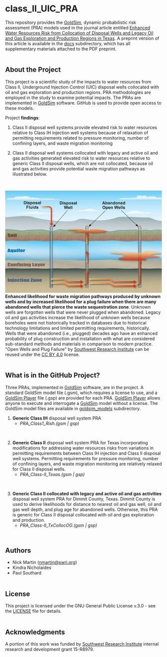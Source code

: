 # class_II_UIC_PRA

This repository provides the [GoldSim](https://www.goldsim.com/Web/Home/), dynamic probabilistic risk assessment (PRA) models used in the journal article entitled [Enhanced Water Resources Risk from Collocation of Disposal Wells and Legacy Oil and Gas Exploration and Production Regions in Texas](https://onlinelibrary.wiley.com/doi/10.1111/1752-1688.13048). A preprint version of this article is available in the [docs](https://github.com/nmartin198/class_II_UIC_PRA/tree/main/docs) subdirectory, which has all supplementary materials attached to the PDF preprint. 
<br>
<br>


## About the Project

This project is a scientific study of the impacts to water resources from Class II, Underground Injection Control (UIC) disposal wells collocated with oil and gas exploration and production regions. PRA methodologies are employed in the study to examine potential impacts. The PRAs are implemented in [GoldSim](https://www.goldsim.com/Web/Home/) software. GitHub is used to provide open access to these models.

Project **findings**:

1. Class II disposal well systems provide elevated risk to water resources relative to Class IH injection well systems because of relaxation of permitting requirements related to pressure monitoring, number of confining layers, and waste migration monitoring
2. Class II disposal well systems collocated with legacy and active oil and gas activities generated elevated risk to water resources relative to generic Class II disposal wells, which are not collocated, because oil and gas activities provide potential waste migration pathways as illustrated below.

   <br>

![Migration Pathways from Oil and Gas Activities](./images/MigrationPaths_OGAreas.png)  <br>
**Enhanced likelihood for waste migration pathways produced by unknown wells and by increased likelihood for a plug failure when there are many abandoned wells that pierce the waste sequestration zone**. Unknown wells are forgotten wells that were never plugged when abandoned. Legacy oil and gas activities increase the likelihood of unknown wells because boreholes were not historically tracked in databases due to historical technology limitations and limited permitting requirements, historically. Wells that were abandoned (i.e., plugged) decades ago have an enhanced probability of plug construction and installation with what are considered sub-standard methods and materials in comparison to modern practice. "Open Wells and Plug Failure" by [Southwest Research Institute](https://www.swri.org/industries/earth-science) can be reused under the [CC BY 4.0](https://creativecommons.org/licenses/by/4.0/legalcode) license.  <br>
  <br>


## What is in the GitHub Project?

Three PRAs, implemented in [GoldSim](https://www.goldsim.com/Web/Home/) software, are in the project. A standard GoldSim model file (.gsm), which requires a license to use, and a [GoldSim Player](https://www.goldsim.com/Web/Products/GoldSimPlayer/) file (.gsp) are provided for each PRA. [GoldSim Player](https://www.goldsim.com/Web/Products/GoldSimPlayer/) allows anyone to execute and interrogate a [GoldSim](https://www.goldsim.com/Web/Home/) model without a license. The GoldSim model files are available in [goldsim_models](https://github.com/nmartin198/class_II_UIC_PRA/tree/main/goldsim_models) subdirectory.  


1. **Generic Class IH** disposal well system PRA
    - *PRA_Class1_Rish.(gsm | gsp)*  <br>
<br>

2. **Generic Class II** disposal well system PRA for Texas incorporating modifications for addressing water resources risks from variations in permitting requirements between Class IH injection and Class II disposal well systems. Permitting requirements for pressure monitoring, number of confining layers, and waste migration monitoring are relatively relaxed for Class II disposal wells.
    - *PRA_Class-II_Texas.(gsm | gsp)*  <br>
<br>

3. **Generic Class II collocated with legacy and active oil and gas activities** disposal well system PRA for Dimmit County, Texas. Dimmit County is used to derive likelihoods for distance to nearest oil and gas well, oil and gas well depth, and plug age for abandoned wells. Otherwise, this PRA is generic for Class II disposal collocated with oil and gas exploration and production.
    - *PRA_Class-II_TxCollocOG.(gsm | gsp)*  <br>
<br>


## Authors

* Nick Martin (nmartin@swri.org)
* Kindra Nicholaides
* Paul Southard
  <br>
  <br>

## License

This project is licensed under the GNU General Public License v.3.0 - see the [LICENSE](LICENSE) file for details.
  <br>
  <br>
   

## Acknowledgments

A portion of this work was funded by [Southwest Research Institute](https://www.swri.org/industries/earth-science) internal research and 
development grant 15-R8979.

